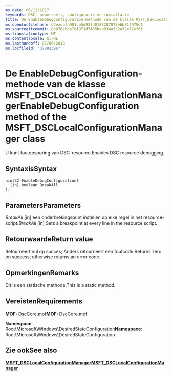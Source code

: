 ```yaml
---
ms.date: 06/12/2017
keywords: DSC, powershell, configuratie en installatie
title: De EnableDebugConfiguration-methode van de klasse MSFT_DSCLocalConfigurationManager
ms.openlocfilehash: b2eaebfa901cb5d93fd0183287073e6b31f975d1
ms.sourcegitcommit: 8b076ebde7ef971d7465bab834a3c2a32471ef6f
ms.translationtype: MT
ms.contentlocale: nl-NL
ms.lasthandoff: 07/06/2018
ms.locfileid: "37892396"
---
```

# <a name="enabledebugconfiguration-method-of-the-msftdsclocalconfigurationmanager-class"></a><span data-ttu-id="2989b-103">De EnableDebugConfiguration-methode van de klasse MSFT_DSCLocalConfigurationManager</span><span class="sxs-lookup"><span data-stu-id="2989b-103">EnableDebugConfiguration method of the MSFT_DSCLocalConfigurationManager class</span></span>

<span data-ttu-id="2989b-104">U kunt foutopsporing van DSC-resource.</span><span class="sxs-lookup"><span data-stu-id="2989b-104">Enables DSC resource debugging.</span></span>

## <a name="syntax"></a><span data-ttu-id="2989b-105">Syntaxis</span><span class="sxs-lookup"><span data-stu-id="2989b-105">Syntax</span></span>

```mof
uint32 EnableDebugConfiguration(
  [in] boolean BreakAll
);
```

## <a name="parameters"></a><span data-ttu-id="2989b-106">Parameters</span><span class="sxs-lookup"><span data-stu-id="2989b-106">Parameters</span></span>

<span data-ttu-id="2989b-107">*BreakAll* \[in\] een onderbrekingspunt instellen op elke regel in het resource-script.</span><span class="sxs-lookup"><span data-stu-id="2989b-107">*BreakAll* \[in\] Sets a breakpoint at every line in the resource script.</span></span>

## <a name="return-value"></a><span data-ttu-id="2989b-108">Retourwaarde</span><span class="sxs-lookup"><span data-stu-id="2989b-108">Return value</span></span>

<span data-ttu-id="2989b-109">Retourneert nul op succes; Anders retourneert een foutcode.</span><span class="sxs-lookup"><span data-stu-id="2989b-109">Returns zero on success; otherwise returns an error code.</span></span>

## <a name="remarks"></a><span data-ttu-id="2989b-110">Opmerkingen</span><span class="sxs-lookup"><span data-stu-id="2989b-110">Remarks</span></span>

<span data-ttu-id="2989b-111">Dit is een statische methode.</span><span class="sxs-lookup"><span data-stu-id="2989b-111">This is a static method.</span></span>

## <a name="requirements"></a><span data-ttu-id="2989b-112">Vereisten</span><span class="sxs-lookup"><span data-stu-id="2989b-112">Requirements</span></span>

<span data-ttu-id="2989b-113">**MOF:** DscCore.mof</span><span class="sxs-lookup"><span data-stu-id="2989b-113">**MOF:** DscCore.mof</span></span>

<span data-ttu-id="2989b-114">**Namespace**: Root\Microsoft\Windows\DesiredStateConfiguration</span><span class="sxs-lookup"><span data-stu-id="2989b-114">**Namespace**: Root\Microsoft\Windows\DesiredStateConfiguration</span></span>

## <a name="see-also"></a><span data-ttu-id="2989b-115">Zie ook</span><span class="sxs-lookup"><span data-stu-id="2989b-115">See also</span></span>

[<span data-ttu-id="2989b-116">**MSFT_DSCLocalConfigurationManager**</span><span class="sxs-lookup"><span data-stu-id="2989b-116">**MSFT_DSCLocalConfigurationManager**</span></span>](msft-dsclocalconfigurationmanager.md)